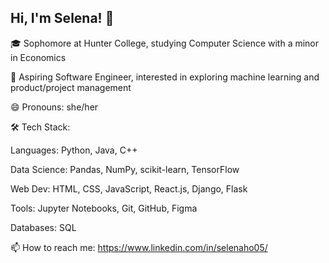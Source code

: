 ## Hi, I'm Selena! 👋
🎓 Sophomore at Hunter College, studying Computer Science with a minor in Economics


🔭 Aspiring Software Engineer, interested in exploring machine learning and product/project management


😄 Pronouns: she/her


🛠 Tech Stack:

Languages: Python, Java, C++

Data Science: Pandas, NumPy, scikit-learn, TensorFlow

Web Dev: HTML, CSS, JavaScript, React.js, Django, Flask

Tools: Jupyter Notebooks, Git, GitHub, Figma

Databases: SQL

📫 How to reach me: https://www.linkedin.com/in/selenaho05/

<!--
**selenaho/selenaho** is a ✨ _special_ ✨ repository because its `README.md` (this file) appears on your GitHub profile.

Here are some ideas to get you started:

- 🔭 I’m currently working on ...
- 🌱 I’m currently learning ...
- 👯 I’m looking to collaborate on ...
- 🤔 I’m looking for help with ...
- 💬 Ask me about ...
-  ...
-  ...
- ⚡ Fun fact: ...
-->
